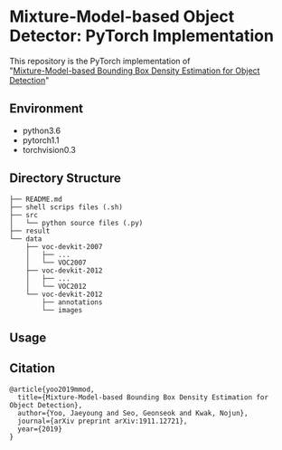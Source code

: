 Mixture-Model-based Object Detector: PyTorch Implementation
===========================================================

This repository is the PyTorch implementation of  
"[Mixture-Model-based Bounding Box Density Estimation for Object Detection](https://arxiv.org/abs/1911.12721)"

Environment
-----------
* python3.6
* pytorch1.1
* torchvision0.3

Directory Structure
-------------------
```
├── README.md
├── shell scrips files (.sh)
├── src
│   └── python source files (.py)
├── result
└── data
    ├── voc-devkit-2007
    │   ├── ...
    │   └── VOC2007
    ├── voc-devkit-2012
    │   ├── ...
    │   └── VOC2012
    └── voc-devkit-2012
        ├── annotations
        └── images
```

Usage
-----

Citation
--------
```
@article{yoo2019mmod,
  title={Mixture-Model-based Bounding Box Density Estimation for Object Detection},
  author={Yoo, Jaeyoung and Seo, Geonseok and Kwak, Nojun},
  journal={arXiv preprint arXiv:1911.12721},
  year={2019}
}
```

